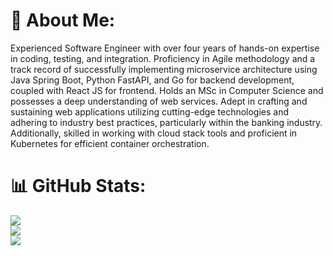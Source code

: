 # 💫 About Me:

Experienced Software Engineer with over four years of hands-on expertise in coding, testing, and integration. Proficiency in Agile methodology and a track record of successfully implementing microservice architecture using Java Spring Boot, Python FastAPI, and Go for backend development, coupled with React JS for frontend. Holds an MSc in Computer Science and possesses a deep understanding of web services. Adept in crafting and sustaining web applications utilizing cutting-edge technologies and adhering to industry best practices, particularly within the banking industry. Additionally, skilled in working with cloud stack tools and proficient in Kubernetes for efficient container orchestration.

# 📊 GitHub Stats:

![](https://github-readme-stats.vercel.app/api?username=teerit&theme=dark&hide_border=false&include_all_commits=false&count_private=false)<br/>
![](https://github-readme-streak-stats.herokuapp.com/?user=teerit&theme=dark&hide_border=false)<br/>
![](https://github-readme-stats.vercel.app/api/top-langs/?username=teerit&theme=dark&hide_border=false&include_all_commits=false&count_private=false&layout=compact)

<!-- Proudly created with GPRM ( https://gprm.itsvg.in ) -->
